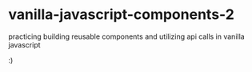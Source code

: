 # vanilla-javascript-components-2

practicing building reusable components and utilizing api calls in vanilla javascript

:)
